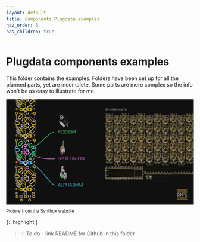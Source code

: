 ```yaml
---
layout: default
title: Components Plugdata examples
nav_order: 5
has_children: true
---
```


# Plugdata components examples

This folder contains the examples. Folders have been set up for all the planned parts, yet are incomplete. 
Some parts are more complex so the info won't be as easy to illustrate for me.

![Synthux Simple board with some components](BOM_-_Simple_-_Synthux_Academy.jpg)
<sub>Picture from the Synthux website</sub>

{: .highlight }
> 💡 To do - link README for Github in this folder